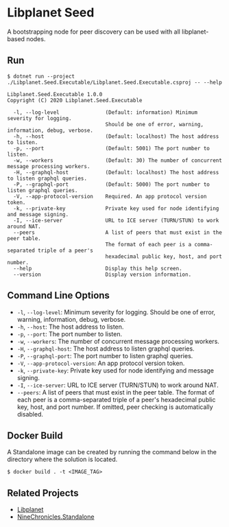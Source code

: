 # Libplanet Seed

A bootstrapping node for peer discovery can be used with all libplanet-based nodes.

## Run

```
$ dotnet run --project ./Libplanet.Seed.Executable/Libplanet.Seed.Executable.csproj -- --help

Libplanet.Seed.Executable 1.0.0
Copyright (C) 2020 Libplanet.Seed.Executable

  -l, --log-level               (Default: information) Minimum severity for logging.
                                Should be one of error, warning, information, debug, verbose.
  -h, --host                    (Default: localhost) The host address to listen.
  -p, --port                    (Default: 5001) The port number to listen.
  -w, --workers                 (Default: 30) The number of concurrent message processing workers.
  -H, --graphql-host            (Default: localhost) The host address to listen graphql queries.
  -P, --graphql-port            (Default: 5000) The port number to listen graphql queries.
  -V, --app-protocol-version    Required. An app protocol version token.
  -k, --private-key             Private key used for node identifying and message signing.
  -I, --ice-server              URL to ICE server (TURN/STUN) to work around NAT.
  --peers                       A list of peers that must exist in the peer table.
                                The format of each peer is a comma-separated triple of a peer's
                                hexadecimal public key, host, and port number.
  --help                        Display this help screen.
  --version                     Display version information.
```

## Command Line Options

 - `-l`, `--log-level`: Minimum severity for logging. Should be one of error, warning, information, debug, verbose.
 - `-h`, `--host`: The host address to listen.
 - `-p`, `--port`: The port number to listen.
 - `-w`, `--workers`: The number of concurrent message processing workers.
 - `-H`, `--graphql-host`: The host address to listen graphql queries.
 - `-P`, `--graphql-port`: The port number to listen graphql queries.
 - `-V`, `--app-protocol-version`: An app protocol version token.
 - `-k`, `--private-key`: Private key used for node identifying and message signing.
 - `-I`, `--ice-server`: URL to ICE server (TURN/STUN) to work around NAT.
 - `--peers`: A list of peers that must exist in the peer table. The format of each peer is a comma-separated triple of a peer's hexadecimal public key, host, and port number. If omitted, peer checking is automatically disabled.

## Docker Build

A Standalone image can be created by running the command below in the directory where the solution is located.

```
$ docker build . -t <IMAGE_TAG>
```

## Related Projects

- [Libplanet](https://github.com/planetarium/libplanet)
- [NineChronicles.Standalone](https://github.com/planetarium/NineChronicles.Standalone)
